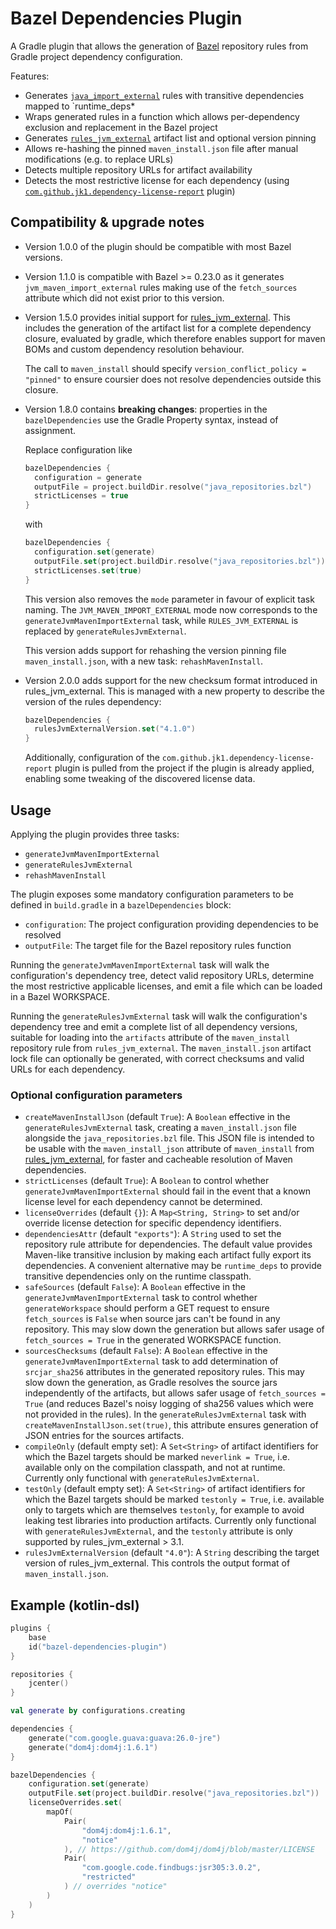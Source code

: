 # Bazel Dependencies Plugin

A Gradle plugin that allows the generation of [Bazel][1] repository rules from
Gradle project dependency configuration.

Features:

* Generates [`java_import_external`][2] rules with transitive dependencies
  mapped to `runtime_deps*
* Wraps generated rules in a function which allows per-dependency exclusion and
  replacement in the Bazel project
* Generates [`rules_jvm_external`][4] artifact list and optional version pinning
* Allows re-hashing the pinned `maven_install.json` file after manual
  modifications (e.g. to replace URLs)
* Detects multiple repository URLs for artifact availability
* Detects the most restrictive license for each dependency (using
  [`com.github.jk1.dependency-license-report`][3] plugin)

## Compatibility &amp; upgrade notes

* Version 1.0.0 of the plugin should be compatible with most Bazel versions.
* Version 1.1.0 is compatible with Bazel &gt;= 0.23.0 as it generates
  `jvm_maven_import_external` rules making use of the `fetch_sources` attribute
  which did not exist prior to this version.
* Version 1.5.0 provides initial support for [rules_jvm_external][4]. This
  includes the generation of the artifact list for a complete dependency
  closure, evaluated by gradle, which therefore enables support for maven BOMs
  and custom dependency resolution behaviour.

  The call to `maven_install` should
  specify `version_conflict_policy = "pinned"`
  to ensure coursier does not resolve dependencies outside this closure.
* Version 1.8.0 contains **breaking changes**: properties in the
  `bazelDependencies` use the Gradle Property syntax, instead of assignment.

  Replace configuration like
  ```kotlin
  bazelDependencies {
    configuration = generate
    outputFile = project.buildDir.resolve("java_repositories.bzl")
    strictLicenses = true
  }
  ```
  with
  ```kotlin
  bazelDependencies {
    configuration.set(generate)
    outputFile.set(project.buildDir.resolve("java_repositories.bzl"))
    strictLicenses.set(true)
  }
  ```

  This version also removes the `mode` parameter in favour of explicit task
  naming. The `JVM_MAVEN_IMPORT_EXTERNAL` mode now corresponds to the
  `generateJvmMavenImportExternal` task, while `RULES_JVM_EXTERNAL` is replaced
  by `generateRulesJvmExternal`.

  This version adds support for rehashing the version pinning file
  `maven_install.json`, with a new task: `rehashMavenInstall`.
* Version 2.0.0 adds support for the new checksum format introduced in
  rules_jvm_external. This is managed with a new property to describe the
  version of the rules dependency:
  ```kotlin
  bazelDependencies {
    rulesJvmExternalVersion.set("4.1.0")
  }
  ```

  Additionally, configuration of the `com.github.jk1.dependency-license-report`
  plugin is pulled from the project if the plugin is already applied, enabling
  some tweaking of the discovered license data.

## Usage

Applying the plugin provides three tasks:

* `generateJvmMavenImportExternal`
* `generateRulesJvmExternal`
* `rehashMavenInstall`

The plugin exposes some mandatory configuration parameters to be defined in
`build.gradle` in a `bazelDependencies` block:

* `configuration`: The project configuration providing dependencies to be
  resolved
* `outputFile`: The target file for the Bazel repository rules function

Running the `generateJvmMavenImportExternal` task will walk the configuration's
dependency tree, detect valid repository URLs, determine the most restrictive
applicable licenses, and emit a file which can be loaded in a Bazel WORKSPACE.

Running the `generateRulesJvmExternal` task will walk the configuration's
dependency tree and emit a complete list of all dependency versions, suitable
for loading into the `artifacts` attribute of the `maven_install` repository
rule from `rules_jvm_external`. The `maven_install.json` artifact lock file can
optionally be generated, with correct checksums and valid URLs for each
dependency.

### Optional configuration parameters

* `createMavenInstallJson` (default `True`): A `Boolean` effective in the
  `generateRulesJvmExternal` task, creating a `maven_install.json` file
  alongside the `java_repositories.bzl` file. This JSON file is intended to be
  usable with the `maven_install_json` attribute of `maven_install` from
  [rules_jvm_external][4], for faster and cacheable resolution of Maven
  dependencies.
* `strictLicenses` (default `True`): A `Boolean` to control whether
  `generateJvmMavenImportExternal` should fail in the event that a known license
  level for each dependency cannot be determined.
* `licenseOverrides` (default `{}`): A `Map<String, String>` to set and/or
  override license detection for specific dependency identifiers.
* `dependenciesAttr` (default `"exports"`): A `String` used to set the
  repository rule attribute for dependencies. The default value provides
  Maven-like transitive inclusion by making each artifact fully export its
  dependencies. A convenient alternative may be `runtime_deps` to provide
  transitive dependencies only on the runtime classpath.
* `safeSources` (default `False`): A `Boolean` effective in the
  `generateJvmMavenImportExternal` task to control whether `generateWorkspace`
  should perform a GET request to ensure `fetch_sources` is `False` when source
  jars can't be found in any repository. This may slow down the generation but
  allows safer usage of `fetch_sources = True` in the generated WORKSPACE
  function.
* `sourcesChecksums` (default `False`): A `Boolean` effective in the
  `generateJvmMavenImportExternal` task to add determination of `srcjar_sha256`
  attributes in the generated repository rules. This may slow down the
  generation, as Gradle resolves the source jars independently of the artifacts,
  but allows safer usage of `fetch_sources = True` (and reduces Bazel's noisy
  logging of sha256 values which were not provided in the rules). In the
  `generateRulesJvmExternal` task with `createMavenInstallJson.set(true)`, this
  attribute ensures generation of JSON entries for the sources artifacts.
* `compileOnly` (default empty set): A `Set<String>` of artifact identifiers for
  which the Bazel targets should be marked `neverlink = True`, i.e. available
  only on the compilation classpath, and not at runtime. Currently only
  functional with `generateRulesJvmExternal`.
* `testOnly` (default empty set): A `Set<String>` of artifact identifiers for
  which the Bazel targets should be marked `testonly = True`, i.e. available
  only to targets which are themselves `testonly`, for example to avoid leaking
  test libraries into production artifacts. Currently only functional with
  `generateRulesJvmExternal`, and the `testonly` attribute is only supported by
  rules_jvm_external &gt; 3.1.
* `rulesJvmExternalVersion` (default `"4.0"`): A `String` describing the target
  version of rules_jvm_external. This controls the output format of
  `maven_install.json`.

## Example (kotlin-dsl)

```kotlin
plugins {
    base
    id("bazel-dependencies-plugin")
}

repositories {
    jcenter()
}

val generate by configurations.creating

dependencies {
    generate("com.google.guava:guava:26.0-jre")
    generate("dom4j:dom4j:1.6.1")
}

bazelDependencies {
    configuration.set(generate)
    outputFile.set(project.buildDir.resolve("java_repositories.bzl"))
    licenseOverrides.set(
        mapOf(
            Pair(
                "dom4j:dom4j:1.6.1",
                "notice"
            ), // https://github.com/dom4j/dom4j/blob/master/LICENSE
            Pair(
                "com.google.code.findbugs:jsr305:3.0.2",
                "restricted"
            ) // overrides "notice"
        )
    )
}
```

[1]: https://bazel.build

[2]: https://github.com/bazelbuild/bazel/blob/master/tools/build_defs/repo/java.bzl

[3]: https://github.com/jk1/Gradle-License-Report

[4]: https://github.com/bazelbuild/rules_jvm_external
